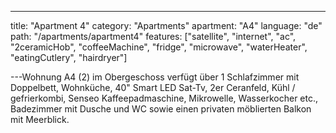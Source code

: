 ---

title: "Apartment 4"
category: "Apartments"
apartment: "A4"
language: "de"
path: "/apartments/apartment4"
features: ["satellite",
"internet",
"ac",
"2ceramicHob",
"coffeeMachine",
"fridge",
"microwave",
"waterHeater",
"eatingCutlery",
"hairdryer"]

---Wohnung A4 (2) im Obergeschoss verfügt über 1 Schlafzimmer mit Doppelbett, Wohnküche, 40" Smart LED Sat-Tv, 2er Ceranfeld, Kühl / gefrierkombi, Senseo Kaffeepadmaschine, Mikrowelle, Wasserkocher etc., Badezimmer mit Dusche und WC sowie einen privaten möblierten Balkon mit Meerblick.
